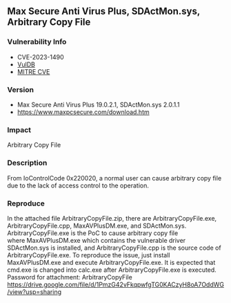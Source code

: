 ## Max Secure Anti Virus Plus, SDActMon.sys, Arbitrary Copy File

### Vulnerability Info
* CVE-2023-1490
* [VulDB](https://vuldb.com/?id.223376)
* [MITRE CVE](https://cve.mitre.org/cgi-bin/cvename.cgi?name=CVE-2023-1490)

### Version
* Max Secure Anti Virus Plus 19.0.2.1, SDActMon.sys 2.0.1.1
* https://www.maxpcsecure.com/download.htm

### Impact
Arbitrary Copy File

### Description
From IoControlCode 0x220020, a normal user can cause arbitrary copy file due to the lack of access control to the operation.

### Reproduce
In the attached file ArbitraryCopyFile.zip, there are ArbitraryCopyFile.exe, ArbitraryCopyFile.cpp, MaxAVPlusDM.exe, and SDActMon.sys. ArbitraryCopyFile.exe is the PoC to cause arbitrary copy file where MaxAVPlusDM.exe which contains the vulnerable driver SDActMon.sys is installed, and ArbitraryCopyFile.cpp is the source code of ArbitraryCopyFile.exe. To reproduce the issue, just install MaxAVPlusDM.exe and execute ArbitraryCopyFile.exe. It is expected that cmd.exe is changed into calc.exe after ArbitraryCopyFile.exe is executed. Password for attachment: ArbitraryCopyFile
https://drive.google.com/file/d/1PmzG42vFkqpwfgTG0KACzyH8oA7OddWG/view?usp=sharing